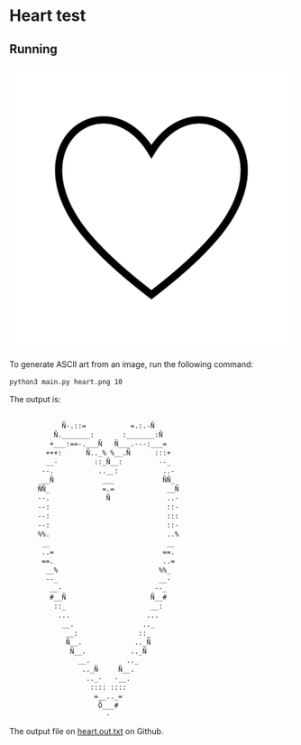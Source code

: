 # Heart test
## Running

<img src="https://github.com/Gabriel-Sousa-Amorim/Image2ASCII/blob/main/tests/heart/heart.png" alt="Transparent image of a heart">

To generate ASCII art from an image, run the following command:

```sh
python3 main.py heart.png 10
```

The output is:

```

             Ñ-.::=           =.:.-Ñ             
           Ñ._______:       :_______:Ñ           
          +___:==-.___Ñ   Ñ___.---:___=          
         +++:      Ñ.._% %__.Ñ      :::+         
         __-         ::_Ñ__:         --_         
        --.           ..__:           ..-        
        __Ñ            ___            ÑÑ_        
       ÑÑ_             =.=             __Ñ       
       --.              Ñ              ..-       
       --:                             ::-       
       --:                             :::       
       --:                             ::-       
       %%.                             ..%       
        __                             __        
        ..=                           ==.        
        ==.                           ..=        
         __%                         %%_         
         --_                         __-         
          __-                       --_          
          #__Ñ                     Ñ__#          
           ::_                     __:           
            ...                   ...            
             __.                 .._             
              __:               ::_              
              Ñ__.             .._Ñ              
               Ñ__.           .._Ñ               
                 __.         .._                 
                  .._Ñ     Ñ__.                  
                   .._-   -__.                   
                    :::: ::::                    
                     =__.._=                     
                      Õ___#                      
                        -                        
```

The output file on [heart.out.txt](https://github.com/Gabriel-Sousa-Amorim/Image2ASCII/blob/main/tests/heart/heart.out.txt) on Github.

